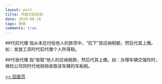 ```yaml
---
layout: post
title: 代收代扣区别
date: 2019-08-16
tags: 税务
comments: true
---
```


##代扣代缴
指从本应付给他人的款项中，“扣下”其应纳税额，然后代其上缴。如：发放工资时代扣代缴个人所得税。

##代收代缴
指“收取”他人的应纳税款，然后代其上缴。如：办理车辆交强险时，保险公司同时代地税局收取该车辆的车船税。

[<< 回首页](..)